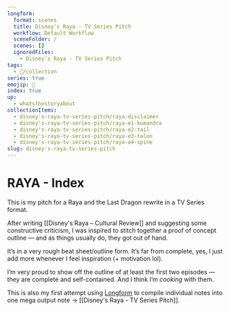 ```yaml
---
longform:
  format: scenes
  title: Disney's Raya - TV Series Pitch
  workflow: Default Workflow
  sceneFolder: /
  scenes: []
  ignoredFiles:
    - Disney's Raya - TV Series Pitch
tags:
  - 📂/collection
series: true
emojip: 🐉
index: true
up:
  - whatsthestoryabout
collectionItems:
  - disney's-raya-tv-series-pitch/raya-disclaimer
  - disney's-raya-tv-series-pitch/raya-e1-kumandra
  - disney's-raya-tv-series-pitch/raya-e2-tail
  - disney's-raya-tv-series-pitch/raya-e3-talon
  - disney's-raya-tv-series-pitch/raya-e4-spine
slug: disney's-raya-tv-series-pitch
---
```

# RAYA - Index

This is my pitch for a Raya and the Last Dragon rewrite in a TV Series format.

After writing [[Disney's Raya – Cultural Review]] and suggesting some constructive criticism, I was inspired to stitch together a proof of concept outline — and as things usually do, they got out of hand.

It’s in a very rough beat sheet/outline form. It’s far from complete, yes, I just add more whenever I feel inspiration (+ motivation lol).

I’m very proud to show off the outline of at least the first two episodes — they are complete and self-contained. And I think I’m *cooking* with them.

This is also my first attempt using [Longform](https://github.com/kevboh/longform/tree/main) to compile individual notes into one mega output note → [[Disney's Raya - TV Series Pitch]].
